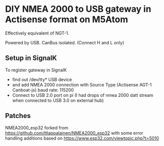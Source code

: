 # DIY NMEA 2000 to USB gateway in Actisense format on M5Atom

Effectively equivalent of NGT-1.

Powered by USB. CanBus isolated. (Connect H and L only)

## Setup in SignalK

To register gateway in SignalK

- find out /dev/tty* USB device
- and add NMEA 2000 connection with Source Type (Actisense AGT-1 Canboat-js) baud rate: 115200
- Connect to USB 2.0 port on pi (I had drops of nmea 2000 datt stream when connected to USB 3.0 on external hub)

## Patches

NMEA2000_esp32 forked from https://github.com/ttlappalainen/NMEA2000_esp32
with some error handling additions
based on https://www.esp32.com/viewtopic.php?t=5010
